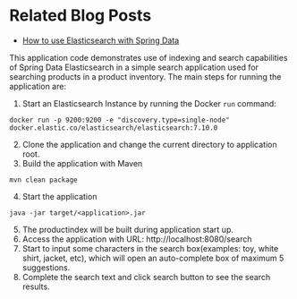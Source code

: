 # Related Blog Posts

* [How to use Elasticsearch with Spring Data](https://reflectoring.io/spring-boot-elasticsearch/)

This application code demonstrates use of indexing and search capabilities of Spring Data Elasticsearch in a simple search application used for searching products in a product inventory. The main steps for running the application are:

1. Start an Elasticsearch Instance by running the Docker `run` command:

```shell
docker run -p 9200:9200 -e "discovery.type=single-node" docker.elastic.co/elasticsearch/elasticsearch:7.10.0
```

2. Clone the application and change the current directory to application root.
3. Build the application with Maven 

```shell
mvn clean package
```
4. Start the application

```shell
java -jar target/<application>.jar

```
5. The productindex will be built during application start up.
6. Access the application with URL: http://localhost:8080/search
7. Start to input some characters in the search box(examples: toy, white shirt, jacket, etc), which will open an auto-complete box of maximum 5 suggestions.
8. Complete the search text and click search button to see the search results.


